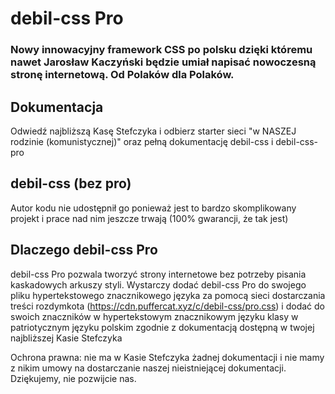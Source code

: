 # debil-css Pro
### Nowy innowacyjny framework CSS po polsku dzięki któremu nawet Jarosław Kaczyński będzie umiał napisać nowoczesną stronę internetową. Od Polaków dla Polaków.

## Dokumentacja
Odwiedź najbliższą Kasę Stefczyka i odbierz starter sieci "w NASZEJ rodzinie (komunistycznej)" oraz pełną dokumentację debil-css i debil-css-pro

## debil-css (bez pro)
Autor kodu nie udostępnił go ponieważ jest to bardzo skomplikowany projekt i prace nad nim jeszcze trwają (100% gwarancji, że tak jest)

## Dlaczego debil-css Pro
debil-css Pro pozwala tworzyć strony internetowe bez potrzeby pisania kaskadowych arkuszy styli. Wystarczy dodać debil-css Pro do swojego pliku hypertekstowego znacznikowego języka za pomocą sieci dostarczania treści rozdymkota (https://cdn.puffercat.xyz/c/debil-css/pro.css) i dodać do swoich znaczników w hypertekstowym znacznikowym języku klasy w patriotycznym języku polskim zgodnie z dokumentacją dostępną w twojej najbliższej Kasie Stefczyka

Ochrona prawna: nie ma w Kasie Stefczyka żadnej dokumentacji i nie mamy z nikim umowy na dostarczanie naszej nieistniejącej dokumentacji. Dziękujemy, nie pozwijcie nas.